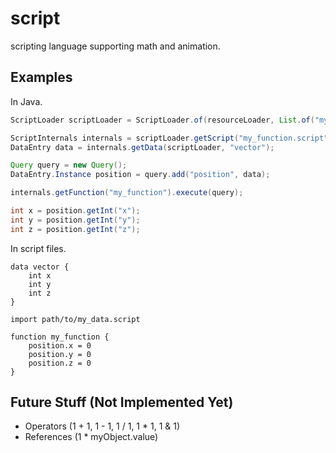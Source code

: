 # script
scripting language supporting math and animation.


## Examples

In Java.
```java
ScriptLoader scriptLoader = ScriptLoader.of(resourceLoader, List.of("my_function.script"));

ScriptInternals internals = scriptLoader.getScript("my_function.script").getInternals();
DataEntry data = internals.getData(scriptLoader, "vector");

Query query = new Query();
DataEntry.Instance position = query.add("position", data);

internals.getFunction("my_function").execute(query);

int x = position.getInt("x");
int y = position.getInt("y");
int z = position.getInt("z");
```


In script files.
```
data vector {
    int x
    int y
    int z
}
```

```
import path/to/my_data.script

function my_function {
    position.x = 0
    position.y = 0
    position.z = 0
}
```

## Future Stuff (Not Implemented Yet)
* Operators (1 + 1, 1 - 1, 1 / 1, 1 * 1, 1 & 1)
* References (1 * myObject.value)
